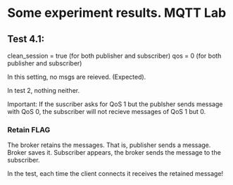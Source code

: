 # Some experiment results. MQTT Lab

## Test 4.1:

clean_session = true (for both publisher and subscriber)
qos = 0 (for both publisher and subscriber)

In this setting, no msgs are reieved. (Expected).

In test 2, nothing neither.

Important: If the suscriber asks for QoS 1 but the publsher sends message with QoS 0, the subscriber will not recieve messages of QoS 1 but 0.

### Retain FLAG

The broker retains the messages. That is, publisher sends a message. Broker saves it. Subscriber appears, the broker sends the message to the subscriber.

In the test, each time the client connects it receives the retained message!